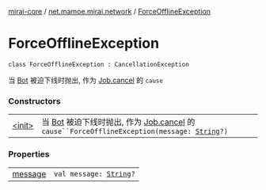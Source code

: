 [mirai-core](../../index.md) / [net.mamoe.mirai.network](../index.md) / [ForceOfflineException](./index.md)

# ForceOfflineException

`class ForceOfflineException : CancellationException`

当 [Bot](../../net.mamoe.mirai/-bot/index.md) 被迫下线时抛出, 作为 [Job.cancel](#) 的 `cause`

### Constructors
|||
|:----------------------------------------------------------------------------------------|:---------------------------------------------------------------------------------------------------------------------------------------------------------------------------------------------------------|
| [&lt;init&gt;](-init-.md) | 当 [Bot](../../net.mamoe.mirai/-bot/index.md) 被迫下线时抛出, 作为 [Job.cancel](#) 的 `cause``ForceOfflineException(message: `[`String`](https://kotlinlang.org/api/latest/jvm/stdlib/kotlin/-string/index.html)`?)` |

### Properties
|||
|:----------------------------------------------------------------------------------------|:---------------------------------------------------------------------------------------------------------------------------------------------------------------------------------------------------------|
| [message](message.md) | `val message: `[`String`](https://kotlinlang.org/api/latest/jvm/stdlib/kotlin/-string/index.html)`?` |

